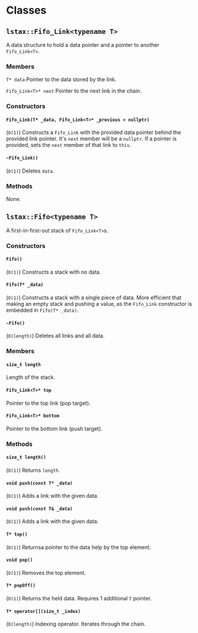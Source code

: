 # Classes
## ```lstax::Fifo_Link<typename T>```
A data structure to hold a data pointer and a pointer to another ```Fifo_Link<T>```.

### Members
```T* data```
Pointer to the data stored by the link.

```Fifo_Link<T>* next```
Pointer to the next link in the chain.
### Constructors
#### ```Fifo_Link(T* _data, Fifo_Link<T>* _previous = nullptr)```
(```O(1)```)
Constructs a ```Fifo_Link``` with the provided data pointer behind the provided link pointer. It's ```next``` member will be a ```nullptr```. If a pointer is provided, sets the ```next``` member of that link to ```this```.


#### ```~Fifo_Link()```
(```O(1)```)
Deletes ```data```.
### Methods
None.

## ```lstax::Fifo<typename T>```
A first-in-first-out stack of ```Fifo_Link<T>```s.

### Constructors
#### ```Fifo()```
(```O(1)```)
Constructs a stack with no data.

#### ```Fifo(T* _data)```
(```O(1)```)
Constructs a stack with a single piece of data. More efficient that making an empty stack and pushing a value, as the ```Fifo_Link``` constructor is embedded in ```Fifo(T* _data)```.

#### ```~Fifo()```
(```O(length)```)
Deletes all links and all data.

### Members
#### ```size_t length```
Length of the stack.

#### ```Fifo_Link<T>* top```
Pointer to the top link (pop target).

#### ```Fifo_Link<T>* bottom```
Pointer to the bottom link (push target).

### Methods
#### ```size_t length()```
(```O(1)```)
Returns ```length```.

#### ```void push(const T* _data)```
(```O(1)```)
Adds a link with the given data.

#### ```void push(const T& _data)```
(```O(1)```)
Adds a link with the given data.

#### ```T* top()```
(```O(1)```)
Returnsa pointer to the data help by the top element.

#### ```void pop()```
(```O(1)```)
Removes the top element.

#### ```T* popOff()```
(```O(1)```)
Returns the held data. Requires 1 additional ```T``` pointer.

#### ```T* operator[](size_t _index)```
(```O(length)```)
Indexing operator. Iterates through the chain.
